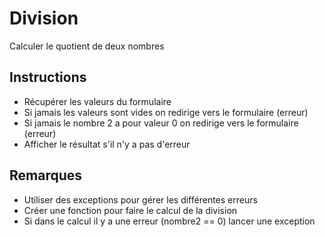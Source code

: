 # Division

Calculer le quotient de deux nombres

## Instructions

* Récupérer les valeurs du formulaire
* Si jamais les valeurs sont vides on redirige vers le formulaire (erreur)
* Si jamais le nombre 2 a pour valeur 0 on redirige vers le formulaire (erreur)
* Afficher le résultat s'il n'y a pas d'erreur

## Remarques

* Utiliser des exceptions pour gérer les différentes erreurs
* Créer une fonction pour faire le calcul de la division
* Si dans le calcul il y a une erreur (nombre2 == 0) lancer une exception